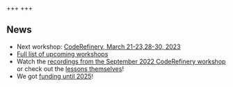 +++
+++

## News

- Next workshop: [CodeRefinery, March 21-23,28-30, 2023](https://coderefinery.github.io/2023-03-21-workshop/)
- [Full list of upcoming workshops](@/workshops/upcoming.md)
- Watch the [recordings from the September 2022 CodeRefinery workshop](https://www.youtube.com/watch?v=GHlF1nGfz7g&list=PLpLblYHCzJACqaFsfQiCWp0Wqy6qG4iau) or check out the [lessons themselves](https://coderefinery.github.io/2022-09-20-workshop/schedule/)!
- We got [funding until 2025](https://neic.no/news/2021/10/01/2021-open-call-results/)!
